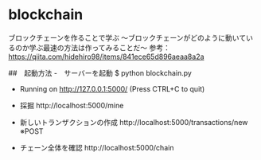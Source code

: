 # blockchain
ブロックチェーンを作ることで学ぶ 〜ブロックチェーンがどのように動いているのか学ぶ最速の方法は作ってみることだ〜
参考：　https://qiita.com/hidehiro98/items/841ece65d896aeaa8a2a

##　起動方法
-　サーバーを起動
$ python blockchain.py
* Running on http://127.0.0.1:5000/ (Press CTRL+C to quit)

- 採掘
http://localhost:5000/mine

- 新しいトランザクションの作成
http://localhost:5000/transactions/new
※POST

- チェーン全体を確認
http://localhost:5000/chain
